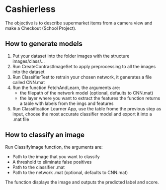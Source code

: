 # Cashierless
The objective is to describe supermarket items from a camera view and make a Checkout (School Project).

## How to generate models

1. Put your dataset into the folder images with the structure images/class/...
2. Run CreateContrastImageSet to apply preprocessing to all the images into 
    the dataset
3. Run ClassifierTest to retrain your chosen network, it generates a file 
    called CNN.mat
4. Run the function FetchAndLearn, the arguments are:
    * the filepath of the network model (optional, defaults to CNN.mat)
    * the layer where you want to extract the features
    the function returns a table with labels from the imgs and features
5. Run Classification Learner App, use the table frome the previous step as
    input, choose the most accurate classifier model and export it into a .mat
    file

## How to classify an image

Run ClassifyImage function, the arguments are:
- Path to the image that you want to classify
- A threshold to eliminate false positives 
- Path to the classifier .mat
- Path to the network .mat (optional, defaults to CNN.mat)

The function displays the image and outputs the predicted label and score.

